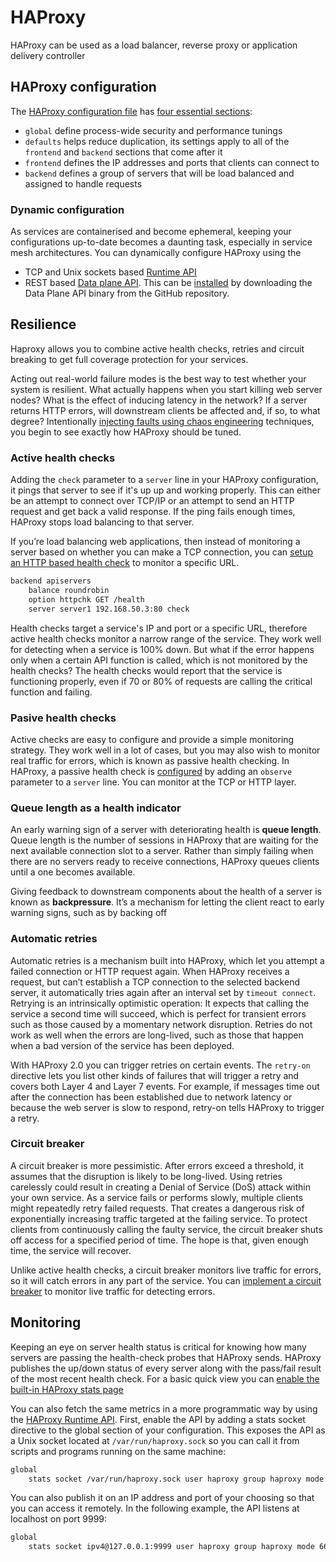 # HAProxy

HAProxy can be used as a load balancer, reverse proxy or application delivery controller

## HAProxy configuration

The [HAProxy configuration file](https://www.haproxy.com/documentation/hapee/latest/onepage/#2) has [four essential sections](https://www.haproxy.com/blog/the-four-essential-sections-of-an-haproxy-configuration/):

* `global` define process-wide security and performance tunings
* `defaults` helps reduce duplication, its settings apply to all of the `frontend` and `backend` sections that come after it
* `frontend` defines the IP addresses and ports that clients can connect to
* `backend` defines a group of servers that will be load balanced and assigned to handle requests

### Dynamic configuration

As services are containerised and become ephemeral, keeping your configurations up-to-date becomes a daunting task, especially in service mesh architectures. You can dynamically configure HAProxy using the

* TCP and Unix sockets based [Runtime API](https://www.haproxy.com/blog/dynamic-configuration-haproxy-runtime-api/)
* REST based [Data plane API](https://www.haproxy.com/blog/new-haproxy-data-plane-api/). This can be [installed](https://www.haproxy.com/documentation/hapee/latest/api/data-plane-api/installation/haproxy-community/) by downloading the Data Plane API binary from the GitHub repository.

## Resilience

Haproxy allows you to combine active health checks, retries and circuit breaking to get full coverage protection for your services.

Acting out real-world failure modes is the best way to test whether your system is resilient. What actually happens when you start killing web server nodes? What is the effect of inducing latency in the network? If a server returns HTTP errors, will downstream clients be affected and, if so, to what degree? Intentionally [injecting faults using chaos engineering](https://www.haproxy.com/blog/haproxy-layer-7-retries-and-chaos-engineering/) techniques, you begin to see exactly how HAProxy should be tuned.

### Active health checks

Adding the `check` parameter to a `server` line in your HAProxy configuration, it pings that server to see if it's up  up and working properly. This can either be an attempt to connect over TCP/IP or an attempt to send an HTTP request and get back a valid response. If the ping fails enough times, HAProxy stops load balancing to that server.

If you’re load balancing web applications, then instead of monitoring a server based on whether you can make a TCP connection, you can [setup an HTTP based health check](https://www.haproxy.com/blog/using-haproxy-as-an-api-gateway-part-3-health-checks/) to monitor a specific URL.

```sh
backend apiservers
    balance roundrobin
    option httpchk GET /health
    server server1 192.168.50.3:80 check
```

Health checks target a service's IP and port or a specific URL, therefore active health checks monitor a narrow range of the service. They work well for detecting when a service is 100% down. But what if the error happens only when a certain API function is called, which is not monitored by the health checks? The health checks would report that the service is functioning properly, even if 70 or 80% of requests are calling the critical function and failing.

### Pasive health checks

Active checks are easy to configure and provide a simple monitoring strategy. They work well in a lot of cases, but you may also wish to monitor real traffic for errors, which is known as passive health checking. In HAProxy, a passive health check is [configured](https://www.haproxy.com/blog/using-haproxy-as-an-api-gateway-part-3-health-checks/#passive-health-checks) by adding an `observe` parameter to a `server` line. You can monitor at the TCP or HTTP layer.

### Queue length as a health indicator

An early warning sign of a server with deteriorating health is **queue length**. Queue length is the number of sessions in HAProxy that are waiting for the next available connection slot to a server. Rather than simply failing when there are no servers ready to receive connections, HAProxy queues clients until a one becomes available.

Giving feedback to downstream components about the health of a server is known as **backpressure**. It’s a mechanism for letting the client react to early warning signs, such as by backing off

### Automatic retries

Automatic retries is a mechanism built into HAProxy, which let you attempt a failed connection or HTTP request again. When HAProxy receives a request, but can’t establish a TCP connection to the selected backend server, it automatically tries again after an interval set by `timeout connect`. Retrying is an intrinsically optimistic operation: It expects that calling the service a second time will succeed, which is perfect for transient errors such as those caused by a momentary network disruption. Retries do not work as well when the errors are long-lived, such as those that happen when a bad version of the service has been deployed.

With HAProxy 2.0 you can trigger retries on certain events. The `retry-on` directive lets you list other kinds of failures that will trigger a retry and covers both Layer 4 and Layer 7 events. For example, if messages time out after the connection has been established due to network latency or because the web server is slow to respond, retry-on tells HAProxy to trigger a retry.

### Circuit breaker

A circuit breaker is more pessimistic. After errors exceed a threshold, it assumes that the disruption is likely to be long-lived. Using retries carelessly could result in creating a Denial of Service (DoS) attack within your own service. As a service fails or performs slowly, multiple clients might repeatedly retry failed requests. That creates a dangerous risk of exponentially increasing traffic targeted at the failing service. To protect clients from continuously calling the faulty service, the circuit breaker shuts off access for a specified period of time. The hope is that, given enough time, the service will recover.

Unlike active health checks, a circuit breaker monitors live traffic for errors, so it will catch errors in any part of the service. You can [implement a circuit breaker](https://www.haproxy.com/blog/circuit-breaking-haproxy/#implement-a-circuit-breaker-the-simple-way) to monitor live traffic for detecting errors.

## Monitoring

Keeping an eye on server health status is critical for knowing how many servers are passing the health-check probes that HAProxy sends. HAProxy publishes the up/down status of every server along with the pass/fail result of the most recent health check. For a basic quick view you can [enable the built-in HAProxy stats page](https://www.haproxy.com/blog/using-haproxy-as-an-api-gateway-part-4-metrics/)

You can also fetch the same metrics in a more programmatic way by using the [HAProxy Runtime API](https://www.haproxy.com/blog/dynamic-configuration-haproxy-runtime-api/). First, enable the API by adding a stats socket directive to the global section of your configuration. This exposes the API as a Unix socket located at `/var/run/haproxy.sock` so you can call it from scripts and programs running on the same machine:

```sh
global
    stats socket /var/run/haproxy.sock user haproxy group haproxy mode 660 level admin
```

You can also publish it on an IP address and port of your choosing so that you can access it remotely. In the following example, the API listens at localhost on port 9999:

```sh
global
    stats socket ipv4@127.0.0.1:9999 user haproxy group haproxy mode 660 level admin
```